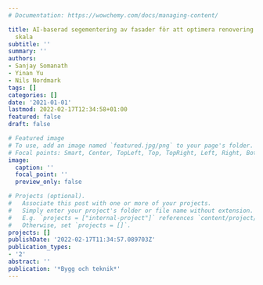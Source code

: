 ```yaml
---
# Documentation: https://wowchemy.com/docs/managing-content/

title: AI-baserad segementering av fasader för att optimera renovering i en större
  skala
subtitle: ''
summary: ''
authors:
- Sanjay Somanath
- Yinan Yu
- Nils Nordmark
tags: []
categories: []
date: '2021-01-01'
lastmod: 2022-02-17T12:34:58+01:00
featured: false
draft: false

# Featured image
# To use, add an image named `featured.jpg/png` to your page's folder.
# Focal points: Smart, Center, TopLeft, Top, TopRight, Left, Right, BottomLeft, Bottom, BottomRight.
image:
  caption: ''
  focal_point: ''
  preview_only: false

# Projects (optional).
#   Associate this post with one or more of your projects.
#   Simply enter your project's folder or file name without extension.
#   E.g. `projects = ["internal-project"]` references `content/project/deep-learning/index.md`.
#   Otherwise, set `projects = []`.
projects: []
publishDate: '2022-02-17T11:34:57.089703Z'
publication_types:
- '2'
abstract: ''
publication: '*Bygg och teknik*'
---
```

